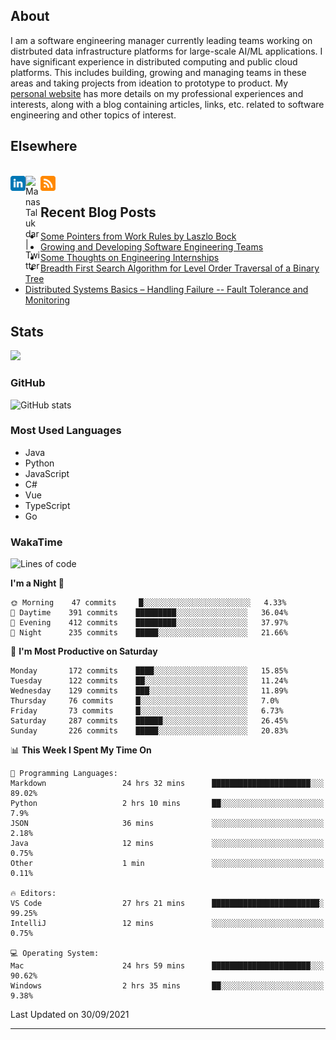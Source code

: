 ## About

I am a software engineering manager currently leading teams working on distrbuted data infrastructure platforms for large-scale AI/ML applications. I have significant experience in distributed computing and public cloud platforms. This includes building, growing and managing teams in these areas and taking projects from ideation to prototype to product. My [personal website](https://manastalukdar.github.io/) has more details on my professional experiences and interests, along with a blog containing articles, links, etc. related to software engineering and other topics of interest.

## Elsewhere

</br>

<a href="https://www.linkedin.com/in/manastalukdar" target="_blank">
  <img align="left" alt="Manas Talukdar | Linkedin" width="24px" src="https://raw.githubusercontent.com/edent/SuperTinyIcons/master/images/svg/linkedin.svg" />
</a>
<a href="https://www.twitter.com/manastalukdar" target="_blank">
  <img align="left" alt="Manas Talukdar | Twitter" width="24px" src="https://github.com/TheDudeThatCode/TheDudeThatCode/blob/master/Assets/Twitter.svg" />
</a>
<a href="https://manastalukdar.github.io/" target="_blank">
  <img align="left" alt="Manas Talukdar | Website" width="24px" src="https://github.com/edent/SuperTinyIcons/blob/master/images/svg/rss.svg" />
</a>

</br>

## Recent Blog Posts

<!-- BLOG:START -->
- [Some Pointers from Work Rules by Laszlo Bock](https://manastalukdar.github.io/blog/2020/01/25/work-rules-laszlo-bock-pointers/)
- [Growing and Developing Software Engineering Teams](https://manastalukdar.github.io/blog/2019/09/19/growing-developing-software-engineering-teams/)
- [Some Thoughts on Engineering Internships](https://manastalukdar.github.io/blog/2019/09/04/some-thoughts-on-engineering-internships/)
- [Breadth First Search Algorithm for Level Order Traversal of a Binary Tree](https://manastalukdar.github.io/blog/2019/08/29/breadth-first-search-binary-tree-level-order-traversal/)
- [Distributed Systems Basics – Handling Failure -- Fault Tolerance and Monitoring](https://manastalukdar.github.io/blog/2019/08/19/katemats-distributed-systems-fault-tolerance-monitoring/)
<!-- BLOG:END -->

## Stats

![](https://komarev.com/ghpvc/?username=manastalukdar)

### GitHub

![GitHub stats](https://github-readme-stats.vercel.app/api?username=manastalukdar&show_icons=true&hide_border=true&hide_rank=true&hide_title=true&icon_color=79ff97&text_color=cecac3&bg_color=4d4b4b)

### Most Used Languages

- Java
- Python
- JavaScript
- C#
- Vue
- TypeScript
- Go

<!--
![Top Langs](https://github-readme-stats.vercel.app/api/top-langs/?username=manastalukdar&layout=compact&hide_border=true&hide_title=true&icon_color=79ff97&text_color=cecac3&bg_color=4d4b4b)
-->

### WakaTime

<!--START_SECTION:waka-->
![Lines of code](https://img.shields.io/badge/From%20Hello%20World%20I%27ve%20Written-71398%20lines%20of%20code-blue)

**I'm a Night 🦉** 

```text
🌞 Morning    47 commits     █░░░░░░░░░░░░░░░░░░░░░░░░   4.33% 
🌆 Daytime    391 commits    █████████░░░░░░░░░░░░░░░░   36.04% 
🌃 Evening    412 commits    █████████░░░░░░░░░░░░░░░░   37.97% 
🌙 Night      235 commits    █████░░░░░░░░░░░░░░░░░░░░   21.66%

```
📅 **I'm Most Productive on Saturday** 

```text
Monday       172 commits    ████░░░░░░░░░░░░░░░░░░░░░   15.85% 
Tuesday      122 commits    ██░░░░░░░░░░░░░░░░░░░░░░░   11.24% 
Wednesday    129 commits    ███░░░░░░░░░░░░░░░░░░░░░░   11.89% 
Thursday     76 commits     █░░░░░░░░░░░░░░░░░░░░░░░░   7.0% 
Friday       73 commits     █░░░░░░░░░░░░░░░░░░░░░░░░   6.73% 
Saturday     287 commits    ██████░░░░░░░░░░░░░░░░░░░   26.45% 
Sunday       226 commits    █████░░░░░░░░░░░░░░░░░░░░   20.83%

```


📊 **This Week I Spent My Time On** 

```text
💬 Programming Languages: 
Markdown                 24 hrs 32 mins      ██████████████████████░░░   89.02% 
Python                   2 hrs 10 mins       ██░░░░░░░░░░░░░░░░░░░░░░░   7.9% 
JSON                     36 mins             ░░░░░░░░░░░░░░░░░░░░░░░░░   2.18% 
Java                     12 mins             ░░░░░░░░░░░░░░░░░░░░░░░░░   0.75% 
Other                    1 min               ░░░░░░░░░░░░░░░░░░░░░░░░░   0.11%

🔥 Editors: 
VS Code                  27 hrs 21 mins      ████████████████████████░   99.25% 
IntelliJ                 12 mins             ░░░░░░░░░░░░░░░░░░░░░░░░░   0.75%

💻 Operating System: 
Mac                      24 hrs 59 mins      ██████████████████████░░░   90.62% 
Windows                  2 hrs 35 mins       ██░░░░░░░░░░░░░░░░░░░░░░░   9.38%

```


 Last Updated on 30/09/2021
<!--END_SECTION:waka-->

---

<!--

**manastalukdar/manastalukdar** is a ✨ _special_ ✨ repository because its `README.md` (this file) appears on your GitHub profile.

Here are some ideas to get you started:

- 🔭 I’m currently working on ...
- 🌱 I’m currently learning ...
- 👯 I’m looking to collaborate on ...
- 🤔 I’m looking for help with ...
- 💬 Ask me about ...
- 📫 How to reach me: ...
- 😄 Pronouns: ...
- ⚡ Fun fact: ...
-->
